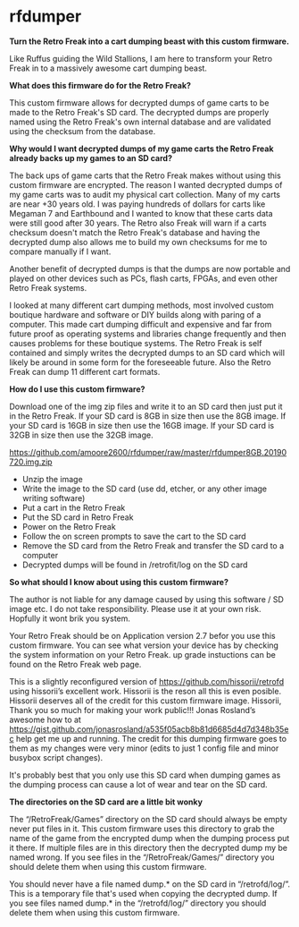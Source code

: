 # rfdumper
**Turn the Retro Freak into a cart dumping beast with this custom firmware.**

Like Ruffus guiding the Wild Stallions, I am here to transform your Retro Freak in to a massively awesome cart dumping beast.

**What does this firmware do for the Retro Freak?**

   This custom firmware allows for decrypted dumps of game carts to be made to the Retro Freak's SD card. The decrypted dumps are properly named using the Retro Freak's own internal database and are validated using the checksum from the database.

**Why would I want decrypted dumps of my game carts the Retro Freak already backs up my games to an SD card?**

   The back ups of game carts that the Retro Freak makes without using this custom firmware are encrypted. The reason I wanted decrypted dumps of my game carts was to audit my physical cart collection. Many of my carts are near +30 years old. I was paying hundreds of  dollars for carts like Megaman 7 and Earthbound and I wanted to know that these carts data were still good after 30 years. The Retro also Freak will warn if a carts checksum doesn't match the Retro Freak's database and having the decrypted dump also allows me to build my own checksums for me to compare manually if I want.
 
   Another benefit of decrypted dumps is that the dumps are now portable and played on other devices such as PCs, flash carts, FPGAs, and even other Retro Freak systems. 
 
   I looked at many different cart dumping methods, most involved custom boutique hardware and software or DIY builds along with paring of a computer. This made cart dumping difficult and expensive and far from future proof as operating systems and libraries change frequently and then causes problems for these boutique systems. The Retro Freak is self contained and simply writes the decrypted dumps to an SD card which will likely be around in some form for the foreseeable future.  Also the Retro Freak can dump 11 different cart formats.  

**How do I use this custom firmware?**

   Download one of the img zip files and write it to an SD card then just put it in the Retro Freak. If your SD card is 8GB in size then use the 8GB image. If your SD card is 16GB in size then use the 16GB image. If your SD card is 32GB in size then use the 32GB image.
   
   https://github.com/amoore2600/rfdumper/raw/master/rfdumper8GB.20190720.img.zip
   

* Unzip the image 
* Write the image to the SD card (use dd, etcher, or any other image writing software)
* Put a cart in the Retro Freak 
* Put the SD card in Retro Freak 
* Power on the Retro Freak
* Follow the on screen prompts to save the cart to the SD card
* Remove the SD card from the Retro Freak and transfer the SD card to a computer 
* Decrypted dumps will be found in /retrofit/log on the SD card     


**So what should I know about using this custom firmware?**

   The author is not liable for any damage caused by using this software / SD image etc. I do not take responsibility. Please use it at your own risk. Hopfully it wont brik you system.
   
   Your Retro Freak should be on Application version 2.7 befor you use this custom firmware. You can see what version your device has by checking the system information on your Retro Freak. up grade instuctions can be found on the Retro Freak web page. 

   This is a slightly reconfigured version of https://github.com/hissorii/retrofd using hissorii’s excellent work. Hissorii is the reson all this is even posible. Hissorii deserves all of the credit for this custom firmware image. Hissorii, Thank you so much for making your work public!!! Jonas Rosland’s awesome how to at https://gist.github.com/jonasrosland/a535f05acb8b81d6685d4d7d348b35ec help get me up and running. The credit for this dumping firmware goes to them as my changes were very minor (edits to just 1 config file and minor busybox script changes).

   It's probably best that you only use this SD card when dumping games as the dumping process can cause a lot of wear and tear on the SD card. 

**The directories on the SD card are a little bit wonky** 

   The “/RetroFreak/Games” directory on the SD card should always be empty never put files in it. This custom firmware uses this directory to grab the name of the game from the encrypted dump when the dumping process put it there. If multiple files are in this directory then the  decrypted dump my be named wrong. If you see files in the “/RetroFreak/Games/” directory you should delete them when using this custom firmware.

   You should never have a file named dump.* on the SD card in “/retrofd/log/”. This is a temporary file that's used when copying the decrypted dump. If you see files named dump.* in the “/retrofd/log/” directory you should delete them when using this custom firmware.

